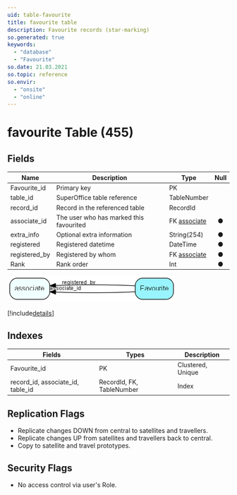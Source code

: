 ```yaml
---
uid: table-favourite
title: favourite table
description: Favourite records (star-marking)
so.generated: true
keywords:
  - "database"
  - "Favourite"
so.date: 21.03.2021
so.topic: reference
so.envir:
  - "onsite"
  - "online"
---
```


# favourite Table (455)

## Fields

| Name | Description | Type | Null |
|------|-------------|------|:----:|
|Favourite\_id|Primary key|PK| |
|table\_id|SuperOffice table reference|TableNumber| |
|record\_id|Record in the referenced table|RecordId| |
|associate\_id|The user who has marked this favourited|FK [associate](associate.md)|&#x25CF;|
|extra\_info|Optional extra information|String(254)|&#x25CF;|
|registered|Registered datetime|DateTime|&#x25CF;|
|registered\_by|Registered by whom|FK [associate](associate.md)|&#x25CF;|
|Rank|Rank order|Int|&#x25CF;|


![Favourite table relationship diagram](./media/Favourite.png)

[!include[details](./includes/Favourite.md)]

## Indexes

| Fields | Types | Description |
|--------|-------|-------------|
|Favourite\_id |PK |Clustered, Unique |
|record\_id, associate\_id, table\_id |RecordId, FK, TableNumber |Index |

## Replication Flags

* Replicate changes DOWN from central to satellites and travellers.
* Replicate changes UP from satellites and travellers back to central.
* Copy to satellite and travel prototypes.

## Security Flags

* No access control via user's Role.

